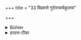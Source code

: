 +++
title = "33 विप्रवासे गुरोराचार्यकुलाय"

+++

<details><summary>Bühler</summary>

33. If the teacher is absent, the pupil (shall offer the food) to (a member of) the teacher's family.
</details>

<details><summary>हरदत्त-टीका</summary>

## सूत्रम्
विप्रवासे गुरोराचार्यकुलाय ॥ ३३ ॥  
### टिप्पनी
यदि गुरुर्विप्रोषितोऽसन्निहितः स्यात् तत् आचार्यकुलायाऽऽचार्यस्य यत्कुलं भार्यापुत्रादि तस्मै ब्रूयात् । तेन प्रदिष्टं भुञ्जीत ॥ ३३ ॥
</details>
